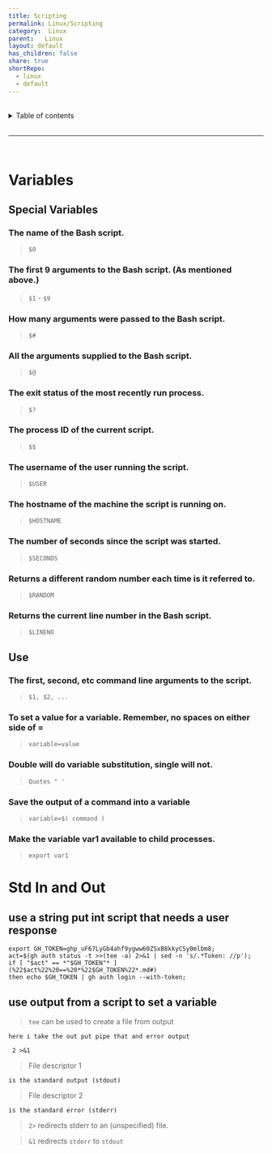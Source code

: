 ```yaml
---
title: Scripting    
permalink: Linux/Scripting    
category:  Linux    
parent:   Linux    
layout: default    
has_children: false    
share: true    
shortRepo:    
  - linux    
  - default    
---
```

    
    
<br/>    
    
<details markdown="block">    
<summary>    
Table of contents    
</summary>    
{: .text-delta }    
1. TOC    
{:toc}    
</details>    
    
<br/>    
    
***    
    
<br/>    
    
# Variables    
    
## Special Variables    
    
### The name of the Bash script.    
    
> ```$0```    
    
### The first 9 arguments to the Bash script. (As mentioned above.)    
    
> ```$1``` - ```$9```    
    
### How many arguments were passed to the Bash script.    
    
> ```$#```    
    
### All the arguments supplied to the Bash script.    
    
> ```$@```    
    
### The exit status of the most recently run process.    
    
> ```$?```    
    
### The process ID of the current script.    
    
> ```$$```    
    
### The username of the user running the script.    
    
> ```$USER```    
    
### The hostname of the machine the script is running on.    
    
> ```$HOSTNAME```    
    
### The number of seconds since the script was started.    
    
> ```$SECONDS```    
    
### Returns a different random number each time is it referred to.    
    
> ```$RANDOM```    
    
### Returns the current line number in the Bash script.    
    
> ```$LINENO```    
    
## Use    
    
### The first, second, etc command line arguments to the script.    
    
> ```$1, $2, ...```    
    
### To set a value for a variable. Remember, no spaces on either side of =    
    
> ```variable=value```    
    
### Double will do variable substitution, single will not.    
    
> ```Quotes " '```    
    
### Save the output of a command into a variable    
    
> ```variable=$( command )```    
    
### Make the variable var1 available to child processes.    
    
> ```export var1```    
    
# Std In and Out    
    
## use a string put int script that needs a user response    
    
```shell    
export GH_TOKEN=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;    
act=$(gh auth status -t >>(tee -a) 2>&1 | sed -n 's/.*Token: //p');    
if [ "$act" == *"$GH_TOKEN"* ](%22$act%22%20==%20*%22$GH_TOKEN%22*.md#)    
then echo $GH_TOKEN | gh auth login --with-token;      
```    
    
## use output from a script to set a variable    
    
> ```tee``` can be used to create a file from output    
    
`here i take the out put pipe that and error output`    
    
```shell    
 2 >&1    
```    
    
> File descriptor 1    
    
`is the standard output (stdout)`    
    
> File descriptor 2    
    
`is the standard error (stderr)`    
    
> ```2>``` redirects stderr to an (unspecified) file.    
    
> ```&1``` redirects ```stderr``` to ```stdout```  